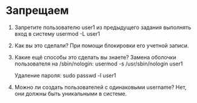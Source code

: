 
# Запрещаем

1. Запретите пользователю user1 из предыдущего задания выполнять вход в систему
    usermod -L user1

2. Как вы это сделали?
    При помощи блокировки его учетной записи.

3. Какие ещё способы это сделать вы знаете?
    Замена оболочки пользователя на /sbin/nologin:
    usermod -s /usr/sbin/nologin user1

    Удаление пароля:
    sudo passwd -l user1

4. Можно ли создать пользователей с одинаковыми username?
    Нет, они должны быть уникальными в системе.
